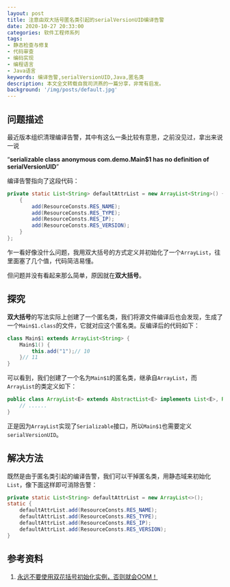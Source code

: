```yaml
---
layout: post
title: 注意由双大括号匿名类引起的serialVersionUID编译告警
date: 2020-10-27 20:33:00
categories: 软件工程师系列
tags:
- 静态检查与修复
- 代码审查
- 编码实现
- 编程语言
- Java语言
keywords: 编译告警,serialVersionUID,Java,匿名类
description: 本文全文转载自我司洪燕的一篇分享，非常有启发。
background: '/img/posts/default.jpg'
---
```


## 问题描述

最近版本组织清理编译告警，其中有这么一条比较有意思，之前没见过，拿出来说一说

“**serializable class anonymous com.demo.Main$1 has no definition of serialVersionUID**”

编译告警指向了这段代码：

```java
private static List<String> defaultAttrList = new ArrayList<String>() {
    {
        add(ResourceConsts.RES_NAME);
        add(ResourceConsts.RES_TYPE);
        add(ResourceConsts.RES_IP);
        add(ResourceConsts.RES_VERSION);
    }
};
```

乍一看好像没什么问题，我用双大括号的方式定义并初始化了一个`ArrayList`，往里面塞了几个值，代码简洁易懂。

但问题并没有看起来那么简单，原因就在**双大括号**。

## 探究

**双大括号**的写法实际上创建了一个匿名类，我们将源文件编译后也会发现，生成了一个`Main$1.class`的文件，它就对应这个匿名类。反编译后的代码如下：

```java
class Main$1 extends ArrayList<String> {
    Main$1() {
        this.add("1");// 10
    }// 11
}
```

可以看到，我们创建了一个名为`Main$1`的匿名类，继承自`ArrayList`，而`ArrayList`的类定义如下：

```java
public class ArrayList<E> extends AbstractList<E> implements List<E>, RandomAccess, Cloneable, Serializable {
    // ......
}
```

正是因为`ArrayList`实现了`Serializable`接口，所以`Main$1`也需要定义`serialVersionUID`。

## 解决方法

既然是由于匿名类引起的编译告警，我们可以干掉匿名类，用静态域来初始化`List`，像下面这样即可消除告警：

```java
private static List<String> defaultAttrList = new ArrayList<>();
static {
    defaultAttrList.add(ResourceConsts.RES_NAME);
    defaultAttrList.add(ResourceConsts.RES_TYPE);
    defaultAttrList.add(ResourceConsts.RES_IP);
    defaultAttrList.add(ResourceConsts.RES_VERSION);
}
```

## 参考资料

1. [永远不要使用双花括号初始化实例，否则就会OOM！](https://segmentfault.com/a/1190000022717457)
